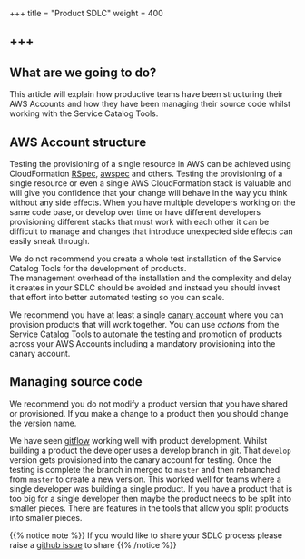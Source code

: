 +++
title = "Product SDLC"
weight = 400

+++
---

## What are we going to do?

This article will explain how productive teams have been structuring their AWS Accounts and how they have been managing
their source code whilst working with the Service Catalog Tools.

## AWS Account structure

Testing the provisioning of a single resource in AWS can be achieved using CloudFormation [RSpec](https://github.com/envato/cloudformation_rspec), [awspec](https://github.com/k1LoW/awspec) and others.
Testing the provisioning of a single resource or even a single AWS CloudFormation stack is valuable and will give you 
confidence that your change will behave in the way you think without any side effects.  When you have multiple developers
working on the same code base, or develop over time or have different developers provisioning different stacks that must
work with each other it can be difficult to manage and changes that introduce unexpected side effects can easily sneak
through.

We do not recommend you create a whole test installation of the Service Catalog Tools for the development of products.  
The management overhead of the installation and the complexity and delay it creates in your SDLC should be avoided and 
instead you should invest that effort into better automated testing so you can scale.   

We recommend you have at least a single [canary account](https://wa.aws.amazon.com/wat.concept.canary-deployment.en.html) where you can provision products that will work together.  You 
can use *actions* from the Service Catalog Tools to automate the testing and promotion of products across your AWS Accounts 
including a mandatory provisioning into the canary account.

## Managing source code

We recommend you do not modify a product version that you have shared or provisioned.  If you make a change to a product
then you should change the version name.

We have seen [gitflow](https://github.com/nvie/gitflow) working well with product development.  Whilst building a product the developer uses a develop
branch in git.  That `develop` version gets provisioned into the canary account for testing.  Once the testing is complete
the branch in merged to `master` and then rebranched from `master` to create a new version.  This worked well for teams
where a single developer was building a single product.  If you have a product that is too big for a single developer
then maybe the product needs to be split into smaller pieces.  There are features in the tools that allow you split
products into smaller pieces.

{{% notice note %}}
If you would like to share your SDLC process please raise a [github issue](https://github.com/aws-samples/aws-service-catalog-tools-workshop/issues) to share
{{% /notice %}}
